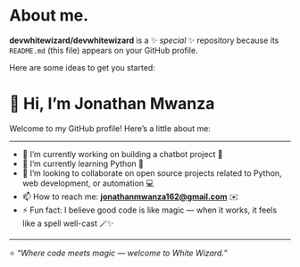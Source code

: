 # About me.


**devwhitewizard/devwhitewizard** is a ✨ _special_ ✨ repository because its `README.md` (this file) appears on your GitHub profile.

Here are some ideas to get you started:

# 👋 Hi, I’m Jonathan Mwanza

Welcome to my GitHub profile! Here’s a little about me:  

---

- 🔭 I’m currently working on building a chatbot project 🤖  
- 🌱 I’m currently learning Python 🐍  
- 👯 I’m looking to collaborate on open source projects related to Python, web development, or automation 💻    
- 📫 How to reach me: **jonathanmwanza162@gmail.com** ✉️  
- ⚡ Fun fact: I believe good code is like magic — when it works, it feels like a spell well-cast 🪄✨  

---

⭐️ *“Where code meets magic — welcome to White Wizard.”*  
